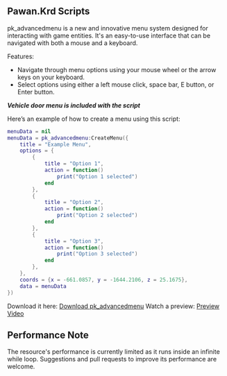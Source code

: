## Pawan.Krd Scripts

pk_advancedmenu is a new and innovative menu system designed for interacting with game entities. It's an easy-to-use interface that can be navigated with both a mouse and a keyboard.

Features:
* Navigate through menu options using your mouse wheel or the arrow keys on your keyboard.
* Select options using either a left mouse click, space bar, E button, or Enter button.

***Vehicle door menu is included with the script***

Here’s an example of how to create a menu using this script:

```lua
menuData = nil
menuData = pk_advancedmenu:CreateMenu({
    title = "Example Menu",
    options = {
        {
            title = "Option 1",
            action = function()
                print("Option 1 selected")
            end
        },
        {
            title = "Option 2",
            action = function()
                print("Option 2 selected")
            end
        },
        {
            title = "Option 3",
            action = function()
                print("Option 3 selected")
            end
        },
    },
    coords = {x = -661.0857, y = -1644.2106, z = 25.1675},
    data = menuData
})
```
Download it here: [Download pk_advancedmenu](https://github.com/PawanKrd/pk_advancedmenu)
Watch a preview: [Preview Video](https://youtu.be/IMxZBE0yuJs)

## Performance Note
The resource's performance is currently limited as it runs inside an infinite while loop. Suggestions and pull requests to improve its performance are welcome.
